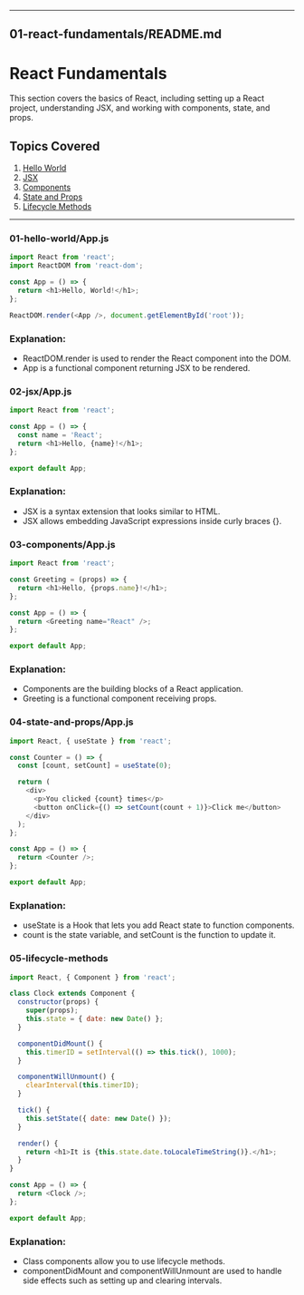 
---

## 01-react-fundamentals/README.md
# React Fundamentals

This section covers the basics of React, including setting up a React project, understanding JSX, and working with components, state, and props.

## Topics Covered

1. [Hello World](./01-hello-world/App.js)
2. [JSX](./02-jsx/App.js)
3. [Components](./03-components/App.js)
4. [State and Props](./04-state-and-props/App.js)
5. [Lifecycle Methods](./05-lifecycle-methods/App.js)

---
### 01-hello-world/App.js
```js
import React from 'react';
import ReactDOM from 'react-dom';

const App = () => {
  return <h1>Hello, World!</h1>;
};

ReactDOM.render(<App />, document.getElementById('root'));
```
### Explanation:
- ReactDOM.render is used to render the React component into the DOM.
- App is a functional component returning JSX to be rendered.
### 02-jsx/App.js
```js
import React from 'react';

const App = () => {
  const name = 'React';
  return <h1>Hello, {name}!</h1>;
};

export default App;
```
### Explanation:
- JSX is a syntax extension that looks similar to HTML.
- JSX allows embedding JavaScript expressions inside curly braces {}.
### 03-components/App.js
```js
import React from 'react';

const Greeting = (props) => {
  return <h1>Hello, {props.name}!</h1>;
};

const App = () => {
  return <Greeting name="React" />;
};

export default App;
```
### Explanation:
- Components are the building blocks of a React application.
- Greeting is a functional component receiving props.
### 04-state-and-props/App.js
```js
import React, { useState } from 'react';

const Counter = () => {
  const [count, setCount] = useState(0);

  return (
    <div>
      <p>You clicked {count} times</p>
      <button onClick={() => setCount(count + 1)}>Click me</button>
    </div>
  );
};

const App = () => {
  return <Counter />;
};

export default App;
```
### Explanation:
- useState is a Hook that lets you add React state to function components.
- count is the state variable, and setCount is the function to update it.
### 05-lifecycle-methods
```js
import React, { Component } from 'react';

class Clock extends Component {
  constructor(props) {
    super(props);
    this.state = { date: new Date() };
  }

  componentDidMount() {
    this.timerID = setInterval(() => this.tick(), 1000);
  }

  componentWillUnmount() {
    clearInterval(this.timerID);
  }

  tick() {
    this.setState({ date: new Date() });
  }

  render() {
    return <h1>It is {this.state.date.toLocaleTimeString()}.</h1>;
  }
}

const App = () => {
  return <Clock />;
};

export default App;
```
### Explanation:
- Class components allow you to use lifecycle methods.
- componentDidMount and componentWillUnmount are used to handle side effects such as setting up and clearing intervals.
